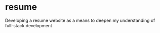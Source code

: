 # resume
Developing a resume website as a means to deepen my understanding of full-stack development
